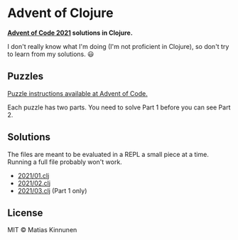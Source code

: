 # Advent of Clojure

**[Advent of Code 2021](https://adventofcode.com/2021) solutions in Clojure.**

I don't really know what I'm doing
(I'm not proficient in Clojure),
so don't try to learn from my solutions. 😃

## Puzzles

[Puzzle instructions available at Advent of Code.](https://adventofcode.com/)

Each puzzle has two parts.
You need to solve Part 1 before you can see Part 2.

## Solutions

The files are meant to be evaluated in a REPL a small piece at a time.
Running a full file probably won't work.

- [2021/01.clj](src/advent_of_clojure/2021/01.clj)
- [2021/02.clj](src/advent_of_clojure/2021/02.clj)
- [2021/03.clj](src/advent_of_clojure/2021/03.clj) (Part 1 only)

## License

MIT &copy; Matias Kinnunen
